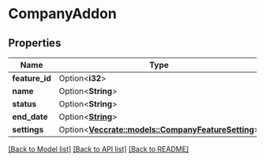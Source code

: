# CompanyAddon

## Properties

Name | Type | Description | Notes
------------ | ------------- | ------------- | -------------
**feature_id** | Option<**i32**> |  | [optional]
**name** | Option<**String**> |  | [optional]
**status** | Option<**String**> |  | [optional]
**end_date** | Option<[**String**](string.md)> |  | [optional]
**settings** | Option<[**Vec<crate::models::CompanyFeatureSetting>**](CompanyFeatureSetting.md)> |  | [optional]

[[Back to Model list]](../README.md#documentation-for-models) [[Back to API list]](../README.md#documentation-for-api-endpoints) [[Back to README]](../README.md)


